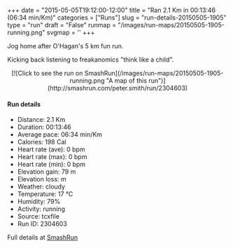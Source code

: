 +++
date = "2015-05-05T19:12:00-12:00"
title = "Ran 2.1 Km in 00:13:46 (06:34 min/Km)"
categories = ["Runs"]
slug = "run-details-20150505-1905"
type = "run"
draft = "False"
runmap = "/images/run-maps/20150505-1905-running.png"
svgmap = '<polyline points="71 0, 69 6, 68 7, 64 20, 58 31, 60 35, 58 37, 57 33, 59 33, 56 37, 38 51, 38 52, 29 67, 31 86, 35 88, 37 87, 38 89, 39 90, 47 90, 43 100">'
+++

Jog home after O'Hagan's 5 km fun run. 

Kicking back listening to freakanomics "think like a child". 



<!--more-->

<center>
[![Click to see the run on SmashRun](/images/run-maps/20150505-1905-running.png "A map of this run")](http://smashrun.com/peter.smith/run/2304603)
</center>

#### Run details

* Distance: 2.1 Km
* Duration: 00:13:46
* Average pace: 06:34 min/Km
* Calories: 198 Cal
* Heart rate (ave): 0 bpm
* Heart rate (max): 0 bpm
* Heart rate (min): 0 bpm
* Elevation gain: 79 m
* Elevation loss:  m
* Weather: cloudy
* Temperature: 17 &deg;C
* Humidity: 79%
* Activity: running
* Source: tcxfile
* Run ID: 2304603

Full details at [SmashRun](http://smashrun.com/peter.smith/run/2304603)